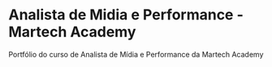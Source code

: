 # Analista de Midia e Performance - Martech Academy
Portfólio do curso de Analista de Mídia e Performance da Martech Academy
